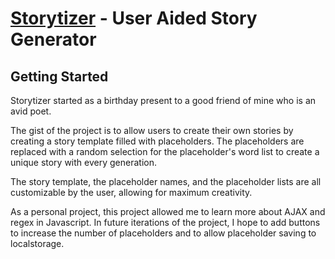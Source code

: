 # [Storytizer](http://gabe-terrell.github.io/Storytizer/) - User Aided Story Generator

## Getting Started

Storytizer started as a birthday present to a good friend of mine who is an 
avid poet. 

The gist of the project is to allow users to create their own
stories by creating a story template filled with placeholders. The 
placeholders are replaced with a random selection for the placeholder's 
word list to create a unique story with every generation.

The story template, the placeholder names, and the placeholder lists are all
customizable by the user, allowing for maximum creativity. 

As a personal project, this project allowed me to learn more about AJAX and
regex in Javascript. In future iterations of the project, I hope to add buttons
to increase the number of placeholders and to allow placeholder saving to 
localstorage. 